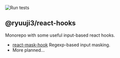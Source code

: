 ![Run tests](https://github.com/ryuuji3/react-hooks/workflows/Run%20tests/badge.svg?branch=master)

@ryuuji3/react-hooks
---

Monorepo with some useful input-based react hooks.

- [react-mask-hook](https://github.com/ryuuji3/react-hooks/tree/master/packages/react-mask-hook)
Regexp-based input masking.
- More planned...